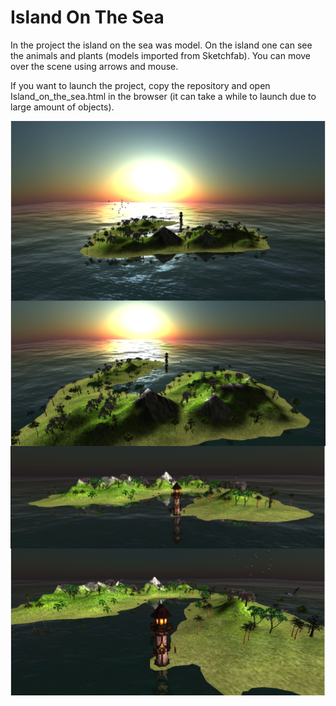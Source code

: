 # Island On The Sea

In the project the island on the sea was model. On the island one can see the animals and plants (models imported from Sketchfab). You can move over the scene using arrows and mouse.

If you want to launch the project, copy the repository and open Island_on_the_sea.html in the browser (it can take a while to launch due to large amount of objects).

<img align="center" width="800" src="https://github.com/Iffern/Island-On-The-Sea/blob/main/textures/img_1.png">

<img align="center" width="800" src="https://github.com/Iffern/Island-On-The-Sea/blob/main/textures/img_2.png">

<img align="center" width="800" src="https://github.com/Iffern/Island-On-The-Sea/blob/main/textures/img_3.png">

<img align="center" width="800" src="https://github.com/Iffern/Island-On-The-Sea/blob/main/textures/img_4.png">

